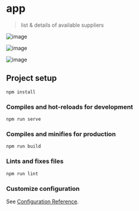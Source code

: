 # app

> list & details of available suppliers

![image](https://user-images.githubusercontent.com/9948191/192375142-295ec562-cf54-43e9-8d00-f535ba5f3d5a.png)

![image](https://user-images.githubusercontent.com/9948191/192375313-d389c413-5711-4fd0-a280-b3753bddba98.png)

![image](https://user-images.githubusercontent.com/9948191/192375490-205dab44-97cc-410b-a3aa-63845caf0e84.png)


## Project setup
```
npm install
```

### Compiles and hot-reloads for development
```
npm run serve
```

### Compiles and minifies for production
```
npm run build
```

### Lints and fixes files
```
npm run lint
```

### Customize configuration
See [Configuration Reference](https://cli.vuejs.org/config/).
